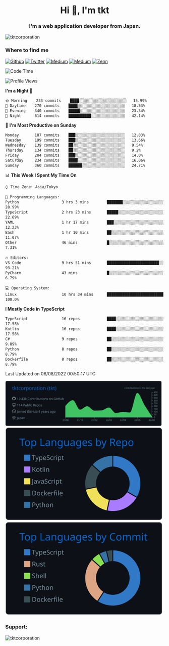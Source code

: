<h1 align="center">Hi 👋, I'm tkt</h1>
<h3 align="center">I'm a web application developer from Japan.</h3>

<p align="left"> <img src="https://komarev.com/ghpvc/?username=tktcorporation&label=Profile%20views&color=0e75b6&style=flat" alt="tktcorporation" /> </p>

<h3>Where to find me</h3>
<p>
<a href="https://github.com/tktcorporation" target="_blank"><img alt="Github" src="https://img.shields.io/badge/GitHub-%2312100E.svg?&style=for-the-badge&logo=Github&logoColor=white" /></a>
<a href="https://twitter.com/tktcorporation" target="_blank"><img alt="Twitter" src="https://img.shields.io/badge/twitter-%231DA1F2.svg?&style=for-the-badge&logo=twitter&logoColor=white" /></a>
<a href="https://www.linkedin.com/in/tktcorporation" target="_blank"><img alt="Medium" src="https://img.shields.io/badge/linkdin-0a66c2.svg?&style=for-the-badge&logo=linkedin&logoColor=white" /></a>
<a href="https://qiita.com/tktcorporation" target="_blank"><img alt="Medium" src="https://img.shields.io/badge/qiita-55C500.svg?&style=for-the-badge&logo=qiita&logoColor=white" /></a>
<a href="https://zenn.dev/tktcorporation" target="_blank"><img alt="Zenn" src="https://img.shields.io/badge/Zenn-3EA8FF.svg?&style=for-the-badge&logo=Zenn&logoColor=white" /></a>
</p>
  
<!--START_SECTION:waka-->
![Code Time](http://img.shields.io/badge/Code%20Time-473%20hrs%2040%20mins-blue)

![Profile Views](http://img.shields.io/badge/Profile%20Views-16-blue)

**I'm a Night 🦉** 

```text
🌞 Morning    233 commits    ████░░░░░░░░░░░░░░░░░░░░░   15.99% 
🌆 Daytime    270 commits    ████░░░░░░░░░░░░░░░░░░░░░   18.53% 
🌃 Evening    340 commits    █████░░░░░░░░░░░░░░░░░░░░   23.34% 
🌙 Night      614 commits    ██████████░░░░░░░░░░░░░░░   42.14%

```
📅 **I'm Most Productive on Sunday** 

```text
Monday       187 commits    ███░░░░░░░░░░░░░░░░░░░░░░   12.83% 
Tuesday      199 commits    ███░░░░░░░░░░░░░░░░░░░░░░   13.66% 
Wednesday    139 commits    ██░░░░░░░░░░░░░░░░░░░░░░░   9.54% 
Thursday     134 commits    ██░░░░░░░░░░░░░░░░░░░░░░░   9.2% 
Friday       204 commits    ███░░░░░░░░░░░░░░░░░░░░░░   14.0% 
Saturday     234 commits    ████░░░░░░░░░░░░░░░░░░░░░   16.06% 
Sunday       360 commits    ██████░░░░░░░░░░░░░░░░░░░   24.71%

```


📊 **This Week I Spent My Time On** 

```text
⌚︎ Time Zone: Asia/Tokyo

💬 Programming Languages: 
Python                   3 hrs 3 mins        ███████░░░░░░░░░░░░░░░░░░   28.99% 
TypeScript               2 hrs 23 mins       █████░░░░░░░░░░░░░░░░░░░░   22.69% 
YAML                     1 hr 17 mins        ███░░░░░░░░░░░░░░░░░░░░░░   12.23% 
Bash                     1 hr 10 mins        ██░░░░░░░░░░░░░░░░░░░░░░░   11.07% 
Other                    46 mins             █░░░░░░░░░░░░░░░░░░░░░░░░   7.31%

🔥 Editors: 
VS Code                  9 hrs 51 mins       ███████████████████████░░   93.21% 
PyCharm                  43 mins             █░░░░░░░░░░░░░░░░░░░░░░░░   6.79%

💻 Operating System: 
Linux                    10 hrs 34 mins      █████████████████████████   100.0%

```

**I Mostly Code in TypeScript** 

```text
TypeScript               16 repos            ████░░░░░░░░░░░░░░░░░░░░░   17.58% 
Kotlin                   16 repos            ████░░░░░░░░░░░░░░░░░░░░░   17.58% 
C#                       9 repos             ██░░░░░░░░░░░░░░░░░░░░░░░   9.89% 
Python                   8 repos             ██░░░░░░░░░░░░░░░░░░░░░░░   8.79% 
Dockerfile               8 repos             ██░░░░░░░░░░░░░░░░░░░░░░░   8.79%

```



 Last Updated on 06/08/2022 00:50:17 UTC
<!--END_SECTION:waka-->

[![](https://raw.githubusercontent.com/tktcorporation/tktcorporation/master/profile-summary-card-output/github_dark/0-profile-details.svg)](https://github.com/vn7n24fzkq/github-profile-summary-cards)
[![](https://raw.githubusercontent.com/tktcorporation/tktcorporation/master/profile-summary-card-output/github_dark/1-repos-per-language.svg)](https://github.com/vn7n24fzkq/github-profile-summary-cards) [![](https://raw.githubusercontent.com/tktcorporation/tktcorporation/master/profile-summary-card-output/github_dark/2-most-commit-language.svg)](https://github.com/vn7n24fzkq/github-profile-summary-cards)

<h3 align="left">Support:</h3>
<p><a href="https://www.buymeacoffee.com/tktcorporation"> <img align="left" src="https://cdn.buymeacoffee.com/buttons/v2/default-yellow.png" height="50" width="210" alt="tktcorporation" /></a></p><br><br>
